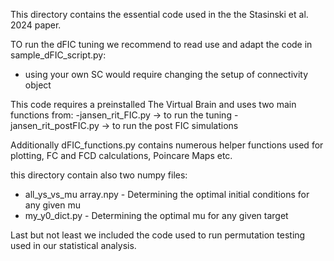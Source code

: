This directory contains the essential code used in the the Stasinski et al. 2024 paper.

TO run the dFIC tuning we recommend to read use and adapt the code in sample_dFIC_script.py:

- using your own SC would require changing the setup of connectivity object

This code requires a preinstalled The Virtual Brain and uses two main functions from:
-jansen_rit_FIC.py -> to run the tuning
-jansen_rit_postFIC.py  -> to run the post FIC simulations

Additionally dFIC_functions.py contains numerous helper functions used for plotting, FC and FCD calculations, Poincare Maps etc.

this directory contain also two numpy files:
 - all_ys_vs_mu array.npy - Determining the optimal initial conditions for any given mu
 - my_y0_dict.py - Determining the optimal mu for any given target

Last but not least we included the code used to run permutation testing used in our statistical analysis.
